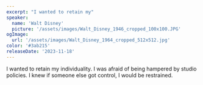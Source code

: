 ```yaml
---
excerpt: "I wanted to retain my"
speaker:
  name: 'Walt Disney'
  picture: '/assets/images/Walt_Disney_1946_cropped_100x100.JPG'
ogImage:
  url: '/assets/images/Walt_Disney_1964_cropped_512x512.jpg'
color: '#3ab215'
releaseDate: '2023-11-18'
---
```

I wanted to retain my individuality. I was afraid of being hampered by studio policies. I knew if someone else got control, I would be restrained.
